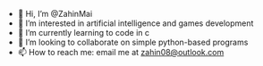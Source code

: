 - 👋 Hi, I’m @ZahinMai
- 👀 I’m interested in artificial intelligence and games development
- 🌱 I’m currently learning to code in c
- 💞️ I’m looking to collaborate on simple python-based programs
- 📫 How to reach me: email me at zahin08@outlook.com

<!---
ZahinMai/ZahinMai is a ✨ special ✨ repository because its `README.md` (this file) appears on your GitHub profile.
You can click the Preview link to take a look at your changes.
--->
